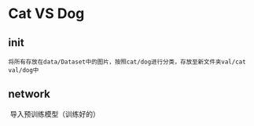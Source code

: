 <!--
 * @Author: your name
 * @Date: 2019-12-22 14:37:30
 * @LastEditTime : 2019-12-22 19:25:27
 * @LastEditors  : Please set LastEditors
 * @Description: In User Settings Edit
 * @FilePath: \catVSdog\document\study.md
 -->

# Cat VS Dog

## init

    将所有存放在data/Dataset中的图片，按照cat/dog进行分类，存放至新文件夹val/cat val/dog中

## network

  

​	导入预训练模型（训练好的）